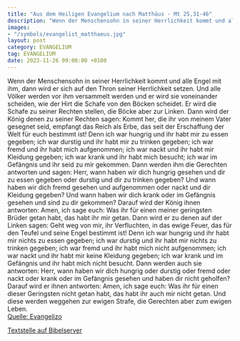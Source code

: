 ```yaml
---
title: "Aus dem Heiligen Evangelium nach Matthäus - Mt 25,31-46"
description: "Wenn der Menschensohn in seiner Herrlichkeit kommt und alle Engel mit ihm, dann wird er sich auf den Thron seiner Herrlichkeit setzen. Und alle Völker werden vor ihm versammelt werden und er wird sie voneinander scheiden, wie der Hirt die Schafe von den Böcken scheidet. Er wird d...."
images:
- "/symbols/evangelist_matthaeus.jpg"
layout: post
category: EVANGELIUM
tag: EVANGELIUM
date: 2023-11-26 09:00:00 +0100
---
```

Wenn der Menschensohn in seiner Herrlichkeit kommt und alle Engel mit ihm, dann wird er sich auf den Thron seiner Herrlichkeit setzen.
Und alle Völker werden vor ihm versammelt werden und er wird sie voneinander scheiden, wie der Hirt die Schafe von den Böcken scheidet.
Er wird die Schafe zu seiner Rechten stellen, die Böcke aber zur Linken.<!--more-->
Dann wird der König denen zu seiner Rechten sagen: Kommt her, die ihr von meinem Vater gesegnet seid, empfangt das Reich als Erbe, das seit der Erschaffung der Welt für euch bestimmt ist!
Denn ich war hungrig und ihr habt mir zu essen gegeben; ich war durstig und ihr habt mir zu trinken gegeben; ich war fremd und ihr habt mich aufgenommen;
ich war nackt und ihr habt mir Kleidung gegeben; ich war krank und ihr habt mich besucht; ich war im Gefängnis und ihr seid zu mir gekommen.
Dann werden ihm die Gerechten antworten und sagen: Herr, wann haben wir dich hungrig gesehen und dir zu essen gegeben oder durstig und dir zu trinken gegeben?
Und wann haben wir dich fremd gesehen und aufgenommen oder nackt und dir Kleidung gegeben?
Und wann haben wir dich krank oder im Gefängnis gesehen und sind zu dir gekommen?
Darauf wird der König ihnen antworten: Amen, ich sage euch: Was ihr für einen meiner geringsten Brüder getan habt, das habt ihr mir getan.
Dann wird er zu denen auf der Linken sagen: Geht weg von mir, ihr Verfluchten, in das ewige Feuer, das für den Teufel und seine Engel bestimmt ist!
Denn ich war hungrig und ihr habt mir nichts zu essen gegeben; ich war durstig und ihr habt mir nichts zu trinken gegeben;
ich war fremd und ihr habt mich nicht aufgenommen; ich war nackt und ihr habt mir keine Kleidung gegeben; ich war krank und im Gefängnis und ihr habt mich nicht besucht.
Dann werden auch sie antworten: Herr, wann haben wir dich hungrig oder durstig oder fremd oder nackt oder krank oder im Gefängnis gesehen und haben dir nicht geholfen?
Darauf wird er ihnen antworten: Amen, ich sage euch: Was ihr für einen dieser Geringsten nicht getan habt, das habt ihr auch mir nicht getan.
Und diese werden weggehen zur ewigen Strafe, die Gerechten aber zum ewigen Leben.<br>
[Quelle: Evangelizo](https://evangeliumtagfuertag.org/DE/gospel)

[Textstelle auf Bibelserver](https://www.bibleserver.com/EU/Matthäus25,31-46)
